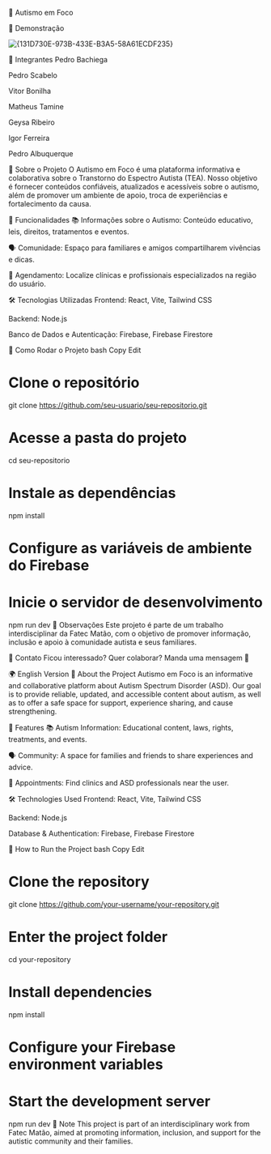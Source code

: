 🧩 Autismo em Foco



📸 Demonstração

![{131D730E-973B-433E-B3A5-58A61ECDF235}](https://github.com/user-attachments/assets/f3b07004-08d9-4280-973a-9e4174b21b6d)


👥 Integrantes
Pedro Bachiega

Pedro Scabelo

Vitor Bonilha

Matheus Tamine

Geysa Ribeiro

Igor Ferreira

Pedro Albuquerque

📖 Sobre o Projeto
O Autismo em Foco é uma plataforma informativa e colaborativa sobre o Transtorno do Espectro Autista (TEA). Nosso objetivo é fornecer conteúdos confiáveis, atualizados e acessíveis sobre o autismo, além de promover um ambiente de apoio, troca de experiências e fortalecimento da causa.

🎯 Funcionalidades
📚 Informações sobre o Autismo: Conteúdo educativo, leis, direitos, tratamentos e eventos.

🗣️ Comunidade: Espaço para familiares e amigos compartilharem vivências e dicas.

📅 Agendamento: Localize clínicas e profissionais especializados na região do usuário.

🛠️ Tecnologias Utilizadas
Frontend:
React, Vite, Tailwind CSS

Backend:
Node.js

Banco de Dados e Autenticação:
Firebase, Firebase Firestore

🚀 Como Rodar o Projeto
bash
Copy
Edit
# Clone o repositório
git clone https://github.com/seu-usuario/seu-repositorio.git

# Acesse a pasta do projeto
cd seu-repositorio

# Instale as dependências
npm install

# Configure as variáveis de ambiente do Firebase

# Inicie o servidor de desenvolvimento
npm run dev
📌 Observações
Este projeto é parte de um trabalho interdisciplinar da Fatec Matão, com o objetivo de promover informação, inclusão e apoio à comunidade autista e seus familiares.

📱 Contato
Ficou interessado? Quer colaborar? Manda uma mensagem 🚀



🌍 English Version
📖 About the Project
Autismo em Foco is an informative and collaborative platform about Autism Spectrum Disorder (ASD). Our goal is to provide reliable, updated, and accessible content about autism, as well as to offer a safe space for support, experience sharing, and cause strengthening.

🎯 Features
📚 Autism Information: Educational content, laws, rights, treatments, and events.

🗣️ Community: A space for families and friends to share experiences and advice.

📅 Appointments: Find clinics and ASD professionals near the user.

🛠️ Technologies Used
Frontend:
React, Vite, Tailwind CSS

Backend:
Node.js

Database & Authentication:
Firebase, Firebase Firestore

🚀 How to Run the Project
bash
Copy
Edit
# Clone the repository
git clone https://github.com/your-username/your-repository.git

# Enter the project folder
cd your-repository

# Install dependencies
npm install

# Configure your Firebase environment variables

# Start the development server
npm run dev
📌 Note
This project is part of an interdisciplinary work from Fatec Matão, aimed at promoting information, inclusion, and support for the autistic community and their families.
